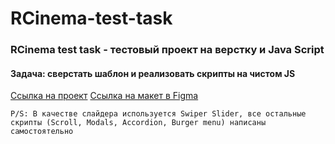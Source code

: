 # RCinema-test-task
### RCinema test task - тестовый проект на верстку и Java Script
#### Задача: сверстать шаблон и реализовать скрипты на чистом JS

[Ссылка на проект](https://rcinema.mbastudio.ru/)
[Ссылка на макет в Figma](https://www.figma.com/file/UYIkZqstg9T90owaGN2WFE/RCinema-web-base)

    P/S: В качестве слайдера используется Swiper Slider, все остальные скрипты (Scroll, Modals, Accordion, Burger menu) написаны самостоятельно